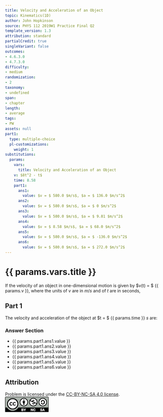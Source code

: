```yaml
---
title: Velocity and Acceleration of an Object
topic: Kinematics(1D)
author: John Hopkinson
source: PHYS 112 2019W1 Practice Final Q2
template_version: 1.3
attribution: standard
partialCredit: true
singleVariant: false
outcomes:
- 4.6.3.0
- 4.7.3.0
difficulty:
- medium
randomization:
- 2
taxonomy:
- undefined
span:
- chapter
length:
- average
tags:
- PW
assets: null
part1:
  type: multiple-choice
  pl-customizations:
    weight: 1
substitutions:
  params:
    vars:
      title: Velocity and Acceleration of an Object
    v: $8t^2 - t$
    time: 8.58
    part1:
      ans1:
        value: $v = $ 580.0 $m/s$, $a = $ 136.0 $m/s^2$
      ans2:
        value: $v = $ 580.0 $m/s$, $a = $ 0 $m/s^2$
      ans3:
        value: $v = $ 580.0 $m/s$, $a = $ 9.81 $m/s^2$
      ans4:
        value: $v = $ 8.58 $m/s$, $a = $ 68.0 $m/s^2$
      ans5:
        value: $v = $ 580.0 $m/s$, $a = $ -136.0 $m/s^2$
      ans6:
        value: $v = $ 580.0 $m/s$, $a = $ 272.0 $m/s^2$
---
```

# {{ params.vars.title }}
If the velocity of an object in one-dimensional motion is given by $v(t) = $ {{ params.v }}, where the units of $v$ are in $m/s$ and of $t$ are in seconds,

## Part 1

The velocity and acceleration of the object at $t = $ {{ params.time }} $s$ are:

### Answer Section

- {{ params.part1.ans1.value }}
- {{ params.part1.ans2.value }}
- {{ params.part1.ans3.value }}
- {{ params.part1.ans4.value }}
- {{ params.part1.ans5.value }}
- {{ params.part1.ans6.value }}

## Attribution

Problem is licensed under the [CC-BY-NC-SA 4.0 license](https://creativecommons.org/licenses/by-nc-sa/4.0/).<br> ![The Creative Commons 4.0 license requiring attribution-BY, non-commercial-NC, and share-alike-SA license.](https://raw.githubusercontent.com/firasm/bits/master/by-nc-sa.png)